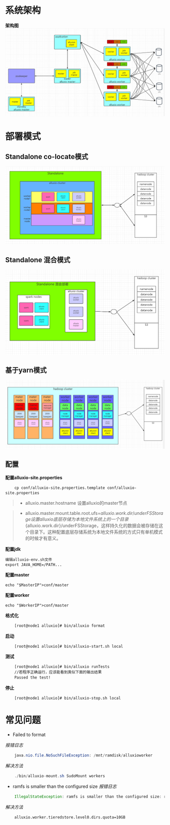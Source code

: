 # 系统架构
**架构图**
![example](picture/12.png)
# 部署模式
## Standalone co-locate模式
![example](picture/13.png)
## Standalone 混合模式
![example](picture/14.png)
## 基于yarn模式
![example](picture/15.png)
## 配置
**配置alluxio-site.properties**
```
    cp conf/alluxio-site.properties.template conf/alluxio-site.properties
```
> * alluxio.master.hostname 设置alluxio的master节点
        
> * alluxio.master.mount.table.root.ufs=${alluxio.work.dir}/underFSStorage 设置alluxio底层存储为本地文件系统上的一个目录${alluxio.work.dir}/underFSStorage，这样持久化的数据会被存储在这个目录下。这种配置底层存储系统为本地文件系统的方式只有单机模式的时候才有意义。

**配置jdk**

    编辑alluxio-env.sh文件
    export JAVA_HOME=/PATH...

**配置master**

    echo "$MasterIP">conf/master
**配置worker**

    echo "$WorkerIP">conf/master
**格式化**
```bash
    [root@node1 alluxio]# bin/alluxio format
```
**启动**
```bash
    [root@node1 alluxio]# bin/alluxio-start.sh local
```
**测试**
```bash
    [root@node1 alluxio]# bin/alluxio runTests
    //若程序正确运行，应该能看到类似下面的输出结果
    Passed the test!
```
**停止**
```bash
    [root@node1 alluxio]# bin/alluxio-stop.sh local
```
# 常见问题
* Failed to format

*报错日志*
```java
    java.nio.file.NoSuchFileException: /mnt/ramdisk/alluxioworker
```
*解决方法*
```java
    ./bin/alluxio-mount.sh SudoMount workers
```
* ramfs is smaller than the configured size
*报错日志*
```java
    IllegalStateException: ramfs is smaller than the configured size: ramfs size: 10.45GB, configured size: 20.95GB
```
*解决方法*
```shell
    alluxio.worker.tieredstore.level0.dirs.quota=10GB
```